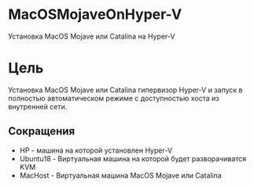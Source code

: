 # MacOSMojaveOnHyper-V
Установка MacOS Mojave или Catalina на Hyper-V

# Цель
Установка MacOS Mojave или Catalina гипервизор Hyper-V и запуск в полностью автоматическом режиме с доступностью хоста из внутренней сети. 

## Сокращения
* HP - машина на которой установлен Hyper-V
* Ubuntu18 - Виртуальная машина на которой будет разворачиватся KVM
* MacHost - Виртуальная машина MacOS Mojave или Catalina 
